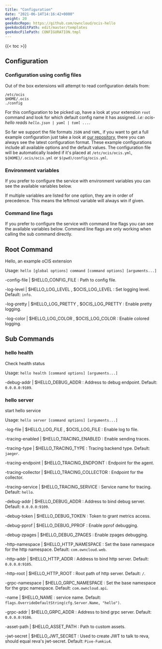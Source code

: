 ```yaml
---
title: "Configuration"
date: "2021-06-14T14:16:42+0000"
weight: 20
geekdocRepo: https://github.com/owncloud/ocis-hello
geekdocEditPath: edit/master/templates
geekdocFilePath: CONFIGURATION.tmpl
---
```


{{< toc >}}

## Configuration

### Configuration using config files

Out of the box extensions will attempt to read configuration details from:

```console
/etc/ocis
$HOME/.ocis
./config
```

For this configuration to be picked up, have a look at your extension `root` command and look for which default config name it has assigned. *i.e: ocis-hello reads `hello.json | yaml | toml ...`*.

So far we support the file formats `JSON` and `YAML`, if you want to get a full example configuration just take a look at [our repository](https://github.com/owncloud/ocis-hello/tree/master/config), there you can always see the latest configuration format. These example configurations include all available options and the default values. The configuration file will be automatically loaded if it's placed at `/etc/ocis/ocis.yml`, `${HOME}/.ocis/ocis.yml` or `$(pwd)/config/ocis.yml`.

### Environment variables

If you prefer to configure the service with environment variables you can see the available variables below.

If multiple variables are listed for one option, they are in order of precedence. This means the leftmost variable will always win if given.

### Command line flags

If you prefer to configure the service with command line flags you can see the available variables below. Command line flags are only working when calling the sub command directly.

## Root Command

Hello, an example oCIS extension

Usage: `hello [global options] command [command options] [arguments...]`

-config-file |  $HELLO_CONFIG_FILE
: Path to config file.

-log-level |  $HELLO_LOG_LEVEL , $OCIS_LOG_LEVEL
: Set logging level. Default: `info`.

-log-pretty |  $HELLO_LOG_PRETTY , $OCIS_LOG_PRETTY
: Enable pretty logging.

-log-color |  $HELLO_LOG_COLOR , $OCIS_LOG_COLOR
: Enable colored logging.

## Sub Commands

### hello health

Check health status

Usage: `hello health [command options] [arguments...]`

-debug-addr |  $HELLO_DEBUG_ADDR
: Address to debug endpoint. Default: `0.0.0.0:9109`.

### hello server

start hello service

Usage: `hello server [command options] [arguments...]`

-log-file |  $HELLO_LOG_FILE , $OCIS_LOG_FILE
: Enable log to file.

-tracing-enabled |  $HELLO_TRACING_ENABLED
: Enable sending traces.

-tracing-type |  $HELLO_TRACING_TYPE
: Tracing backend type. Default: `jaeger`.

-tracing-endpoint |  $HELLO_TRACING_ENDPOINT
: Endpoint for the agent.

-tracing-collector |  $HELLO_TRACING_COLLECTOR
: Endpoint for the collector.

-tracing-service |  $HELLO_TRACING_SERVICE
: Service name for tracing. Default: `hello`.

-debug-addr |  $HELLO_DEBUG_ADDR
: Address to bind debug server. Default: `0.0.0.0:9109`.

-debug-token |  $HELLO_DEBUG_TOKEN
: Token to grant metrics access.

-debug-pprof |  $HELLO_DEBUG_PPROF
: Enable pprof debugging.

-debug-zpages |  $HELLO_DEBUG_ZPAGES
: Enable zpages debugging.

-http-namespace |  $HELLO_HTTP_NAMESPACE
: Set the base namespace for the http namespace. Default: `com.owncloud.web`.

-http-addr |  $HELLO_HTTP_ADDR
: Address to bind http server. Default: `0.0.0.0:9105`.

-http-root |  $HELLO_HTTP_ROOT
: Root path of http server. Default: `/`.

-grpc-namespace |  $HELLO_GRPC_NAMESPACE
: Set the base namespace for the grpc namespace. Default: `com.owncloud.api`.

-name |  $HELLO_NAME
: service name. Default: `flags.OverrideDefaultString(cfg.Server.Name, "hello")`.

-grpc-addr |  $HELLO_GRPC_ADDR
: Address to bind grpc server. Default: `0.0.0.0:9106`.

-asset-path |  $HELLO_ASSET_PATH
: Path to custom assets.

-jwt-secret |  $HELLO_JWT_SECRET
: Used to create JWT to talk to reva, should equal reva's jwt-secret. Default: `Pive-Fumkiu4`.

